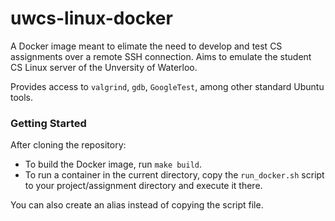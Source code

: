# uwcs-linux-docker

A Docker image meant to elimate the need to develop and test CS assignments over a remote SSH connection.
Aims to emulate the student CS Linux server of the Unversity of Waterloo.

Provides access to `valgrind`, `gdb`, `GoogleTest`, among other standard Ubuntu tools.

### Getting Started
After cloning the repository: 
- To build the Docker image, run `make build`.
- To run a container in the current directory, copy the `run_docker.sh` script to your project/assignment directory and execute it there.

You can also create an alias instead of copying the script file.
